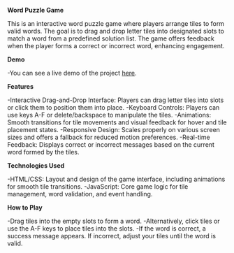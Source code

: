 **Word Puzzle Game**

This is an interactive word puzzle game where players arrange tiles to form valid words. The goal is to drag and drop letter tiles into designated slots to match a word from a predefined solution list. The game offers feedback when the player forms a correct or incorrect word, enhancing engagement.

**Demo**

-You can see a live demo of the project [here](https://www.linkedin.com/posts/shahid-khan-985919317_javascript-wordgame-codingskills-activity-7240313776736976897-6-XM?utm_source=share&utm_medium=member_desktop).

**Features**

-Interactive Drag-and-Drop Interface: Players can drag letter tiles into slots or click them to position them into place.
-Keyboard Controls: Players can use keys A-F or delete/backspace to manipulate the tiles.
-Animations: Smooth transitions for tile movements and visual feedback for hover and tile placement states.
-Responsive Design: Scales properly on various screen sizes and offers a fallback for reduced motion preferences.
-Real-time Feedback: Displays correct or incorrect messages based on the current word formed by the tiles.

**Technologies Used**

-HTML/CSS: Layout and design of the game interface, including animations for smooth tile transitions.
-JavaScript: Core game logic for tile management, word validation, and event handling.

**How to Play**

-Drag tiles into the empty slots to form a word.
-Alternatively, click tiles or use the A-F keys to place tiles into the slots.
-If the word is correct, a success message appears. If incorrect, adjust your tiles until the word is valid.

